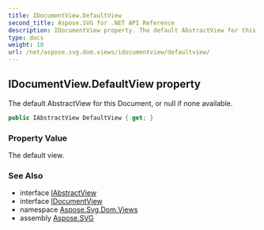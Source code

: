 ```yaml
---
title: IDocumentView.DefaultView
second_title: Aspose.SVG for .NET API Reference
description: IDocumentView property. The default AbstractView for this Document or null if none available
type: docs
weight: 10
url: /net/aspose.svg.dom.views/idocumentview/defaultview/
---
```

## IDocumentView.DefaultView property

The default AbstractView for this Document, or null if none available.

```csharp
public IAbstractView DefaultView { get; }
```

### Property Value

The default view.

### See Also

* interface [IAbstractView](../../iabstractview/)
* interface [IDocumentView](../)
* namespace [Aspose.Svg.Dom.Views](../../../aspose.svg.dom.views/)
* assembly [Aspose.SVG](../../../)
